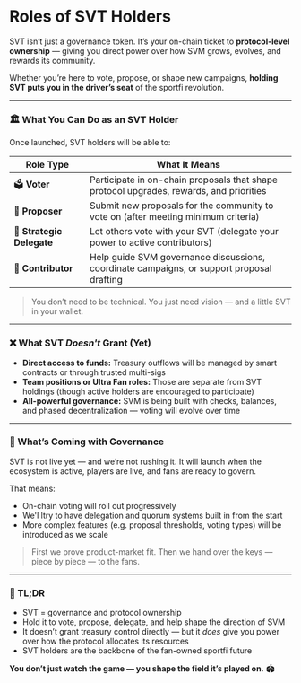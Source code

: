 # Roles of SVT Holders

SVT isn’t just a governance token. It’s your on-chain ticket to **protocol-level ownership** — giving you direct power over how SVM grows, evolves, and rewards its community.

Whether you’re here to vote, propose, or shape new campaigns, **holding SVT puts you in the driver’s seat** of the sportfi revolution.

***

### 🏛️ What You Can Do as an SVT Holder

Once launched, SVT holders will be able to:

| Role Type                 | What It Means                                                                             |
| ------------------------- | ----------------------------------------------------------------------------------------- |
| 🗳 **Voter**              | Participate in on-chain proposals that shape protocol upgrades, rewards, and priorities   |
| 💬 **Proposer**           | Submit new proposals for the community to vote on (after meeting minimum criteria)        |
| 🔁 **Strategic Delegate** | Let others vote with your SVT (delegate your power to active contributors)                |
| 🧠 **Contributor**        | Help guide SVM governance discussions, coordinate campaigns, or support proposal drafting |

> You don’t need to be technical. You just need vision — and a little SVT in your wallet.

***

### ❌ What SVT _Doesn't_ Grant (Yet)

* **Direct access to funds:** Treasury outflows will be managed by smart contracts or through trusted multi-sigs
* **Team positions or Ultra Fan roles:** Those are separate from SVT holdings (though active holders are encouraged to participate)
* **All-powerful governance:** SVM is being built with checks, balances, and phased decentralization — voting will evolve over time

***

### 🚧 What’s Coming with Governance

SVT is not live yet — and we’re not rushing it. It will launch when the ecosystem is active, players are live, and fans are ready to govern.

That means:

* On-chain voting will roll out progressively
* We'l ltry to have delegation and quorum systems built in from the start
* More complex features (e.g. proposal thresholds, voting types) will be introduced as we scale

> First we prove product-market fit. Then we hand over the keys — piece by piece — to the fans.

***

### 🏁 TL;DR

* SVT = governance and protocol ownership
* Hold it to vote, propose, delegate, and help shape the direction of SVM
* It doesn’t grant treasury control directly — but it _does_ give you power over how the protocol allocates its resources
* SVT holders are the backbone of the fan-owned sportfi future

**You don’t just watch the game — you shape the field it’s played on.** 🏟️
